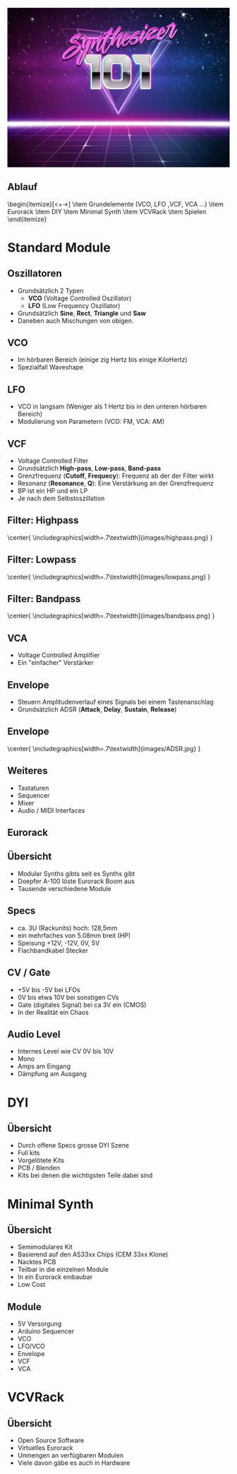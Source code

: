 ![](images/title.jpg)

## Ablauf
\begin{itemize}[<+->]
    \item Grundelemente (VCO, LFO ,VCF, VCA ...)
    \item Eurorack
    \item DIY
    \item Minimal Synth
    \item VCVRack
    \item Spielen
\end{itemize}

# Standard Module

## Oszillatoren

* Grundsätzlich 2 Typen 
    * **VCO** (Voltage Controlled Oszillator)
    * **LFO** (Low Frequency Oszillator)
* Grundsätzlich **Sine**, **Rect**, **Triangle** und **Saw**
* Daneben auch Mischungen von obigen.

## VCO
* Im hörbaren Bereich (einige zig Hertz bis einige KiloHertz)
* Spezialfall Waveshape 

## LFO
* VCO in langsam (Weniger als 1 Hertz bis in den unteren hörbaren Bereich)
* Modulierung von Parametern (VCO: FM, VCA: AM)

## VCF
* Voltage Controlled Filter
* Grundsätzlich **High-pass**, **Low-pass**, **Band-pass**
* Grenzfrequenz (**Cutoff**, **Frequecy**): Frequenz ab der der Filter wirkt
* Resonanz (**Resonance**, **Q**): Eine Verstärkung an der Grenzfrequenz
* BP ist ein HP und ein LP
* Je nach dem Selbstoszillation

## Filter: Highpass
\center{
    \includegraphics[width=.7\textwidth]{images/highpass.png}
}

## Filter: Lowpass
\center{
    \includegraphics[width=.7\textwidth]{images/lowpass.png}
}

## Filter: Bandpass
\center{
    \includegraphics[width=.7\textwidth]{images/bandpass.png}
}

## VCA
* Voltage Controlled Amplifier
* Ein "einfacher" Verstärker

## Envelope
* Steuern Amplitudenverlauf eines Signals bei einem Tastenanschlag
* Grundsätzlich ADSR (**Attack**, **Delay**, **Sustain**, **Release**)

## Envelope
\center{
    \includegraphics[width=.7\textwidth]{images/ADSR.jpg}
}

## Weiteres

* Tastaturen
* Sequencer
* Mixer
* Audio / MIDI Interfaces

## Eurorack

## Übersicht

* Modular Synths gibts seit es Synths gibt
* Doepfer A-100 löste Eurorack Boom aus
* Tausende verschiedene Module

## Specs

* ca. 3U (Rackunits) hoch: 128,5mm
* ein mehrfaches von 5.08mm breit (HP)
* Speisung +12V, -12V, 0V, 5V
* Flachbandkabel Stecker

## CV / Gate

* +5V bis -5V bei LFOs
* 0V bis etwa 10V bei sonstigen CVs
* Gate (digitales Signal) bei ca 3V ein (CMOS)
* In der Realität ein Chaos

## Audio Level
* Internes Level wie CV 0V bis 10V
* Mono
* Amps am Eingang
* Dämpfung am Ausgang

# DYI

## Übersicht
* Durch offene Specs grosse DYI Szene
* Full kits
* Vorgelötete Kits
* PCB / Blenden
* Kits bei denen die wichtigsten Teile dabei sind

# Minimal Synth

## Übersicht
* Semimodulares Kit
* Basierend auf den AS33xx Chips (CEM 33xx Klone)
* Nacktes PCB
* Teilbar in die einzelnen Module
* In ein Eurorack einbaubar
* Low Cost 

## Module
* 5V Versorgung
* Arduino Sequencer
* VCO
* LFO/VCO
* Envelope
* VCF
* VCA

# VCVRack

## Übersicht
* Open Source Software
* Virtuelles Eurorack
* Unmengen an verfügbaren Modulen
* Viele davon gäbe es auch in Hardware





